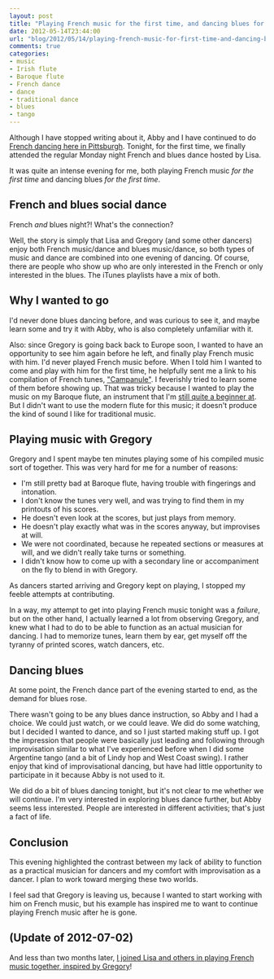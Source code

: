 ```yaml
---
layout: post
title: "Playing French music for the first time, and dancing blues for the first time"
date: 2012-05-14T23:44:00
url: "blog/2012/05/14/playing-french-music-for-first-time-and-dancing-blues-for-first-time/"
comments: true
categories: 
- music
- Irish flute
- Baroque flute
- French dance
- dance
- traditional dance
- blues
- tango
---
```

Although I have stopped writing about it, Abby and I have continued to do [French dancing here in Pittsburgh](/blog/2012/02/20/enjoying-more-french-dancing-in-pittsburgh/). Tonight, for the first time, we finally attended the regular Monday night French and blues dance hosted by Lisa.

It was quite an intense evening for me, both playing French music *for the first time* and dancing blues *for the first time*.

<!--more-->

## French and blues social dance

French *and* blues night?! What's the connection?

Well, the story is simply that Lisa and Gregory (and some other dancers) enjoy both French music/dance and blues music/dance, so both types of music and dance are combined into one evening of dancing. Of course, there are people who show up who are only interested in the French or only interested in the blues. The iTunes playlists have a mix of both.

## Why I wanted to go

I'd never done blues dancing before, and was curious to see it, and maybe learn some and try it with Abby, who is also completely unfamiliar with it.

Also: since Gregory is going back back to Europe soon, I wanted to have an opportunity to see him again before he left, and finally play French music with him. I'd never played French music before. When I told him I wanted to come and play with him for the first time, he helpfully sent me a link to his compilation of French tunes, ["Campanule"](http://drawthedots.com/). I feverishly tried to learn some of them before showing up. That was tricky because I wanted to play the music on my Baroque flute, an instrument that I'm [still quite a beginner at](/blog/2012/04/21/my-first-time-in-a-public-music-jam-intense-fun-with-chris-norman-and-david-greenberg/). But I didn't want to use the modern flute for this music; it doesn't produce the kind of sound I like for traditional music.

## Playing music with Gregory

Gregory and I spent maybe ten minutes playing some of his compiled music sort of together. This was very hard for me for a number of reasons:

- I'm still pretty bad at Baroque flute, having trouble with fingerings and intonation.
- I don't know the tunes very well, and was trying to find them in my printouts of his scores.
- He doesn't even look at the scores, but just plays from memory.
- He doesn't play exactly what was in the scores anyway, but improvises at will.
- We were not coordinated, because he repeated sections or measures at will, and we didn't really take turns or something.
- I didn't know how to come up with a secondary line or accompaniment on the fly to blend in with Gregory.

As dancers started arriving and Gregory kept on playing, I stopped my feeble attempts at contributing.

In a way, my attempt to get into playing French music tonight was a *failure*, but on the other hand, I actually learned a lot from observing Gregory, and knew what I had to do to be able to function as an actual musician for dancing. I had to memorize tunes, learn them by ear, get myself off the tyranny of printed scores, watch dancers, etc.

## Dancing blues

At some point, the French dance part of the evening started to end, as the demand for blues rose.

There wasn't going to be any blues dance instruction, so Abby and I had a choice. We could just watch, or we could leave. We did do some watching, but I decided I wanted to dance, and so I just started making stuff up. I got the impression that people were basically just leading and following through improvisation similar to what I've experienced before when I did some Argentine tango (and a bit of Lindy hop and West Coast swing). I rather enjoy that kind of improvisational dancing, but have had little opportunity to participate in it because Abby is not used to it.

We did do a bit of blues dancing tonight, but it's not clear to me whether we will continue. I'm very interested in exploring blues dance further, but Abby seems less interested. People are interested in different activities; that's just a fact of life.

## Conclusion

This evening highlighted the contrast between my lack of ability to function as a practical musician for dancers and my comfort with improvisation as a dancer. I plan to work toward merging these two worlds.

I feel sad that Gregory is leaving us, because I wanted to start working with him on French music, but his example has inspired me to want to continue playing French music after he is gone.

## (Update of 2012-07-02)

And less than two months later, [I joined Lisa and others in playing French music together, inspired by Gregory](/blog/2012/07/02/my-first-french-music-jam-anxious-but-excited/)!